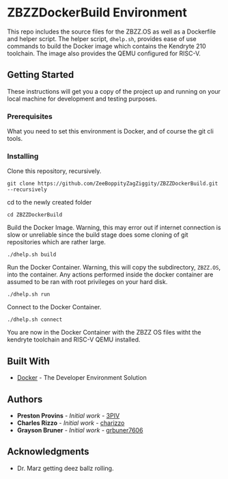 # ZBZZDockerBuild Environment

This repo includes the source files for the ZBZZ.OS as well as a Dockerfile and helper script.
The helper script, `dhelp.sh`, provides ease of use commands to build the Docker image which contains the Kendryte 210 toolchain.
The image also provides the QEMU configured for RISC-V.

## Getting Started

These instructions will get you a copy of the project up and running on your local machine for development and testing purposes. 

### Prerequisites

What you need to set this environment is Docker, and of course the git cli tools.


### Installing

Clone this repository, recursively.

```
git clone https://github.com/ZeeBoppityZagZiggity/ZBZZDockerBuild.git --recursively
```

cd to the newly created folder

```
cd ZBZZDockerBuild
```

Build the Docker Image.
Warning, this may error out if internet connection is slow or unreliable since the build stage does some cloning of git repositories which are rather large.

```
./dhelp.sh build
```

Run the Docker Container.
Warning, this will copy the subdirectory, `ZBZZ.OS`, into the container. Any actions performed inside the docker container are assumed to be ran with root privileges on your hard disk.
```
./dhelp.sh run
```

Connect to the Docker Container.
```
./dhelp.sh connect
```

You are now in the Docker Container with the ZBZZ OS files witht the kendryte toolchain and RISC-V QEMU installed.


## Built With

* [Docker](http://www.dropwizard.io/1.0.2/docs/) - The Developer Environment Solution

## Authors

* **Preston Provins** - *Initial work* - [3PIV](https://github.com/3PIV)
* **Charles Rizzo** - *Initial work* - [charizzo](https://github.com/charizzo)
* **Grayson Bruner** - *Initial work* - [grbuner7606](https://github.com/gbruner7607)

## Acknowledgments

* Dr. Marz getting deez ballz rolling.
